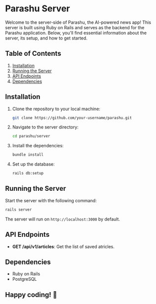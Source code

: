 # Parashu Server

Welcome to the server-side of Parashu, the AI-powered news app! This server is built using Ruby on Rails and serves as the backend for the Parashu application. Below, you'll find essential information about the server, its setup, and how to get started.

## Table of Contents

1. [Installation](#installation)
2. [Running the Server](#running-the-server)
3. [API Endpoints](#api-endpoints)
4. [Dependencies](#dependencies)

## Installation

1. Clone the repository to your local machine:

    ```bash
    git clone https://github.com/your-username/parashu.git
    ```

2. Navigate to the server directory:

    ```bash
    cd parashu/server
    ```

3. Install the dependencies:

    ```bash
    bundle install
    ```

4. Set up the database:

    ```bash
    rails db:setup
    ```

## Running the Server

Start the server with the following command:

```bash
rails server
```

The server will run on `http://localhost:3000` by default.

## API Endpoints

- **GET /api/v1/articles**: Get the list of saved atricles.


## Dependencies

- Ruby on Rails
- PostgreSQL


## Happy coding! 🚀